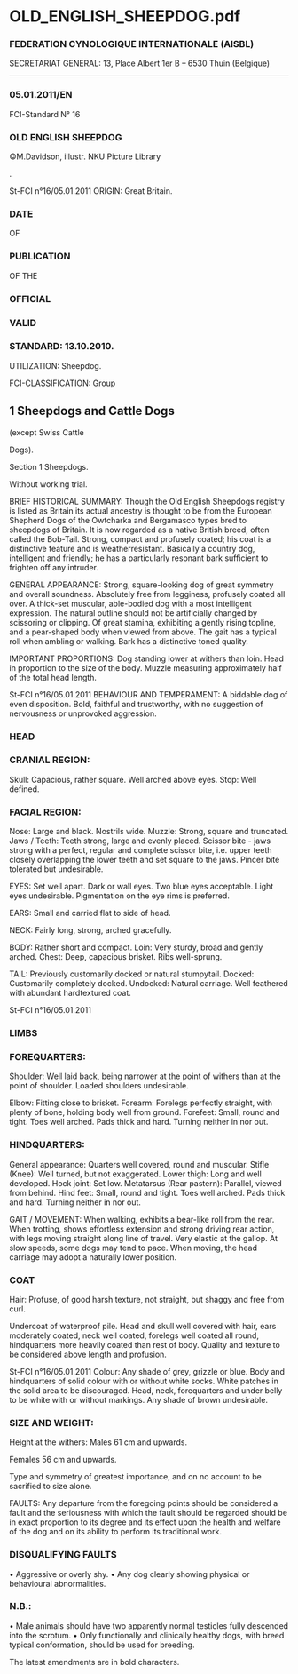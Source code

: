 # OLD_ENGLISH_SHEEPDOG.pdf


### FEDERATION CYNOLOGIQUE INTERNATIONALE (AISBL)


SECRETARIAT GENERAL: 13, Place Albert 1er  B – 6530 Thuin (Belgique)
______________________________________________________________________________

### 05.01.2011/EN



FCI-Standard N° 16

### OLD ENGLISH SHEEPDOG



©M.Davidson, illustr. NKU Picture Library

.



St-FCI n°16/05.01.2011
ORIGIN: Great Britain.

### DATE


OF


### PUBLICATION


OF
THE


### OFFICIAL



### VALID



### STANDARD: 13.10.2010.



UTILIZATION: Sheepdog.

FCI-CLASSIFICATION: Group


## 1 Sheepdogs and Cattle Dogs



(except Swiss Cattle



Dogs).

Section 1 Sheepdogs.

Without working trial.

BRIEF HISTORICAL SUMMARY: Though the Old English
Sheepdogs registry is listed as Britain its actual ancestry is thought to
be from the European Shepherd Dogs of the Owtcharka and
Bergamasco types bred to sheepdogs of Britain. It is now regarded as
a native British breed, often called the Bob-Tail. Strong, compact
and profusely coated; his coat is a distinctive feature and is weatherresistant. Basically a country dog, intelligent and friendly; he has a
particularly resonant bark sufficient to frighten off any intruder.

GENERAL APPEARANCE: Strong, square-looking dog of great
symmetry and overall soundness. Absolutely free from legginess,
profusely coated all over. A thick-set muscular, able-bodied dog with
a most intelligent expression. The natural outline should not be
artificially changed by scissoring or clipping. Of great stamina,
exhibiting a gently rising topline, and a pear-shaped body when
viewed from above. The gait has a typical roll when ambling or
walking. Bark has a distinctive toned quality.

IMPORTANT PROPORTIONS: Dog standing lower at withers
than loin. Head in proportion to the size of the body. Muzzle
measuring approximately half of the total head length.



St-FCI n°16/05.01.2011
BEHAVIOUR AND TEMPERAMENT: A biddable dog of even
disposition. Bold, faithful and trustworthy, with no suggestion of
nervousness or unprovoked aggression.

### HEAD



### CRANIAL REGION:


Skull: Capacious, rather square. Well arched above eyes.
Stop: Well defined.

### FACIAL REGION:


Nose: Large and black. Nostrils wide.
Muzzle: Strong, square and truncated.
Jaws / Teeth: Teeth strong, large and evenly placed. Scissor bite -
jaws strong with a perfect, regular and complete scissor bite, i.e.
upper teeth closely overlapping the lower teeth and set square to the
jaws. Pincer bite tolerated but undesirable.

EYES: Set well apart. Dark or wall eyes. Two blue eyes acceptable.
Light eyes undesirable. Pigmentation on the eye rims is preferred.

EARS: Small and carried flat to side of head.

NECK: Fairly long, strong, arched gracefully.

BODY: Rather short and compact.
Loin: Very sturdy, broad and gently arched.
Chest: Deep, capacious brisket. Ribs well-sprung.

TAIL: Previously customarily docked or natural stumpytail.
Docked: Customarily completely docked.
Undocked: Natural carriage. Well feathered with abundant hardtextured coat.




St-FCI n°16/05.01.2011


### LIMBS



### FOREQUARTERS:


Shoulder: Well laid back, being narrower at the point of withers than
at the point of shoulder. Loaded shoulders undesirable.

Elbow: Fitting close to brisket.
Forearm: Forelegs perfectly straight, with plenty of bone, holding
body well from ground.
Forefeet: Small, round and tight. Toes well arched. Pads thick and
hard. Turning neither in nor out.

### HINDQUARTERS:


General appearance: Quarters well covered, round and muscular.
Stifle (Knee): Well turned, but not exaggerated.
Lower thigh: Long and well developed.
Hock joint: Set low.
Metatarsus (Rear pastern): Parallel, viewed from behind.
Hind feet: Small, round and tight. Toes well arched. Pads thick and
hard. Turning neither in nor out.

GAIT / MOVEMENT: When walking, exhibits a bear-like roll from
the rear. When trotting, shows effortless extension and strong driving
rear action, with legs moving straight along line of travel. Very
elastic at the gallop. At slow speeds, some dogs may tend to pace.
When moving, the head carriage may adopt a naturally lower
position.

### COAT


Hair: Profuse, of good harsh texture, not straight, but shaggy and
free from curl.

Undercoat of waterproof pile. Head and skull well covered with hair,
ears moderately coated, neck well coated, forelegs well coated all
round, hindquarters more heavily coated than rest of body. Quality
and texture to be considered above length and profusion.



St-FCI n°16/05.01.2011
Colour:  Any shade of grey, grizzle or blue. Body and hindquarters
of solid colour with or without white socks. White patches in the
solid area to be discouraged. Head, neck, forequarters and under
belly to be white with or without markings. Any shade of brown
undesirable.


### SIZE AND WEIGHT:


Height at the withers: Males    61 cm and upwards.



Females 56 cm and upwards.

Type and symmetry of greatest importance, and on no account to be
sacrified to size alone.

FAULTS: Any departure from the foregoing points should be
considered a fault and the seriousness with which the fault should be
regarded should be in exact proportion to its degree and its effect
upon the health and welfare of the dog and on its ability to perform
its traditional work.

### DISQUALIFYING FAULTS


•
Aggressive or overly shy.
•
Any dog clearly showing physical or behavioural abnormalities.

### N.B.:


•
Male animals should have two apparently normal testicles
fully descended into the scrotum.
•
Only functionally and clinically healthy dogs, with breed
typical conformation, should be used for breeding.

The latest amendments are in bold characters.






